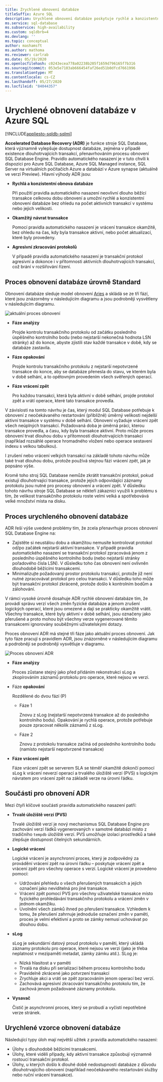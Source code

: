 ```yaml
---
title: Zrychlené obnovení databáze
titleSuffix: Azure SQL
description: Urychlené obnovení databáze poskytuje rychlé a konzistentní obnovení databáze, okamžité vrácení transakcí a agresivní zkracování protokolů pro databáze ve službě Azure SQL Service portfolio.
ms.service: sql-database
ms.subservice: high-availability
ms.custom: sqldbrb=4
ms.devlang: ''
ms.topic: conceptual
author: mashamsft
ms.author: mathoma
ms.reviewer: carlrab
ms.date: 05/19/2020
ms.openlocfilehash: c0243ecea778a02238b205f1659d796165f7b316
ms.sourcegitcommit: 053e5e7103ab666454faf26ed51b0dfcd7661996
ms.translationtype: MT
ms.contentlocale: cs-CZ
ms.lasthandoff: 05/27/2020
ms.locfileid: "84044357"
---
```

# <a name="accelerated-database-recovery-in-azure-sql"></a>Urychlené obnovení databáze v Azure SQL 
[!INCLUDE[appliesto-sqldb-sqlmi](includes/appliesto-sqldb-sqlmi.md)]

**Accelerated Database Recovery (ADR)** je funkce stroje SQL Database, která významně vylepšuje dostupnost databáze, zejména v případě existence dlouhotrvajících transakcí, přenavrhováním procesu obnovení SQL Database Engine. Pravidlo automatického nasazení je v tuto chvíli k dispozici pro Azure SQL Database, Azure SQL Managed instance, SQL Server na virtuálních počítačích Azure a databází v Azure synapse (aktuálně ve verzi Preview). Hlavní výhody ADR jsou:

- **Rychlá a konzistentní obnova databáze**

  Při použití pravidla automatického nasazení neovlivní dlouho běžící transakce celkovou dobu obnovení a umožní rychlé a konzistentní obnovení databáze bez ohledu na počet aktivních transakcí v systému nebo jejich velikosti.

- **Okamžitý návrat transakce**

  Pomocí pravidla automatického nasazení je vrácení transakce okamžitě, bez ohledu na čas, kdy byla transakce aktivní, nebo počet aktualizací, které byly provedeny.

- **Agresivní zkracování protokolů**

  V případě pravidla automatického nasazení je transakční protokol agresivní a dokonce i v přítomnosti aktivních dlouhotrvajících transakcí, což brání v rozšiřování řízení.

## <a name="standard-database-recovery-process"></a>Proces obnovení databáze úrovně Standard

Obnovení databáze sleduje model obnovení [Aries](https://people.eecs.berkeley.edu/~brewer/cs262/Aries.pdf) a skládá se ze tří fází, které jsou znázorněny v následujícím diagramu a jsou podrobněji vysvětleny v následujícím diagramu.

![aktuální proces obnovení](./media/accelerated-database-recovery/current-recovery-process.png)

- **Fáze analýzy**

  Projde kontrolu transakčního protokolu od začátku posledního úspěšného kontrolního bodu (nebo nejstarší nekonečná hodnota LSN stránky) až do konce, abyste zjistili stav každé transakce v době, kdy se databáze zastavila.

- **Fáze opakování**

  Projde kontrolu transakčního protokolu z nejstarší nepotvrzené transakce do konce, aby se databáze přenesla do stavu, ve kterém byla v době selhání, a to opětovným provedením všech svěřených operací.

- **Fáze vrácení zpět**

  Pro každou transakci, která byla aktivní v době selhání, projde protokol zpět a vrátí operace, které tato transakce provedla.

V závislosti na tomto návrhu je čas, který modul SQL Database potřebuje k obnovení z neočekávaného restartování (přibližně) úměrný velikosti nejdelší aktivní transakce v systému v době selhání. Obnovení vyžaduje vrácení zpět všech neúplných transakcí. Požadovaná doba je úměrná práci, kterou transakce provedla, a času, kdy byla transakce aktivní. Proto může proces obnovení trvat dlouhou dobu v přítomnosti dlouhotrvajících transakcí (například rozsáhlé operace hromadného vložení nebo operace sestavení indexu s velkou tabulkou).

I zrušení nebo vrácení velkých transakcí na základě tohoto návrhu může také trvat dlouhou dobu, protože používá stejnou fázi vrácení zpět, jak je popsáno výše.

Kromě toho stroj SQL Database nemůže zkrátit transakční protokol, pokud existují dlouhotrvající transakce, protože jejich odpovídající záznamy protokolu jsou nutné pro procesy obnovení a vrácení zpět. V důsledku tohoto návrhu stroje SQL Database se někteří zákazníci využili k problému s tím, že velikost transakčního protokolu roste velmi velká a spotřebovává velké množství místa na disku.

## <a name="the-accelerated-database-recovery-process"></a>Proces urychleného obnovení databáze

ADR řeší výše uvedené problémy tím, že zcela přenavrhuje proces obnovení SQL Database Engine na:

- Zajistěte si neustálou dobu a okamžitou nemusíte kontrolovat protokol od/po začátek nejstarší aktivní transakce. V případě pravidla automatického nasazení se transakční protokol zpracovává jenom z posledního úspěšného kontrolního bodu (nebo nejstarší stránky pořadového čísla LSN). V důsledku toho čas obnovení není ovlivněn dlouhodobě běžícími transakcemi.
- Minimalizujte požadovaný prostor protokolu transakcí, protože již není nutné zpracovávat protokol pro celou transakci. V důsledku toho může být transakční protokol zkráceně, protože došlo k kontrolním bodům a zálohování.

V rámci vysoké úrovně dosahuje ADR rychlé obnovení databáze tím, že provádí správu verzí všech změn fyzické databáze a jenom zrušení logických operací, které jsou omezené a dají se prakticky okamžitě vrátit. Všechny transakce, které byly aktivní v době selhání, jsou označeny jako přerušené a proto mohou být všechny verze vygenerované těmito transakcemi ignorovány souběžnými uživatelskými dotazy.

Proces obnovení ADR má stejné tři fáze jako aktuální proces obnovení. Jak tyto fáze pracují s pravidlem ADR, jsou znázorněné v následujícím diagramu a podrobněji se podrobněji vysvětluje v diagramu.

![Proces obnovení ADR](./media/accelerated-database-recovery/adr-recovery-process.png)

- **Fáze analýzy**

  Proces zůstane stejný jako před přidáním rekonstrukci sLog a zkopírováním záznamů protokolu pro operace, které nejsou ve verzi.
  
- Fáze **opakování**

  Rozdělené do dvou fází (P)
  - Fáze 1

      Znovu z sLog (nejstarší nepotvrzená transakce až do posledního kontrolního bodu). Opakování je rychlá operace, protože potřebuje pouze zpracovat několik záznamů z sLog.

  - Fáze 2

     Znovu z protokolu transakce začíná od posledního kontrolního bodu (namísto nejstarší nepotvrzené transakce)

- **Fáze vrácení zpět**

   Fáze vrácení zpět se serverem SLA se téměř okamžitě dokončí pomocí sLog k vrácení neverzí operací a trvalého úložiště verzí (PVS) s logickým návratem pro vrácení zpět na základě verze na úrovni řádku.

## <a name="adr-recovery-components"></a>Součásti pro obnovení ADR

Mezi čtyři klíčové součásti pravidla automatického nasazení patří:

- **Trvalé úložiště verzí (PVS)**

  Trvalé úložiště verzí je nový mechanismus SQL Database Engine pro zachování verzí řádků vygenerovaných v samotné databázi místo z tradičního `tempdb` úložiště verzí. PVS umožňuje izolaci prostředků a také zlepšuje dostupnost čitelných sekundárních.

- **Logické vrácení**

  Logické vrácení je asynchronní proces, který je zodpovědný za provádění vrácení zpět na úrovni řádku – poskytuje vrácení zpět a vrácení zpět pro všechny operace s verzí. Logické vrácení je provedeno pomocí:

  - Udržování přehledu o všech přerušených transakcích a jejich označení jako neviditelná pro jiné transakce. 
  - Vrácení zpět pomocí PVS pro všechny uživatelské transakce místo fyzického prohledávání transakčního protokolu a vrácení změn v jednom okamžiku.
  - Uvolnění všech zámků ihned po přerušení transakce. Vzhledem k tomu, že přerušení zahrnuje jednoduše označení změn v paměti, proces je velmi efektivní a proto se zámky nemusí uchovávat po dlouhou dobu.

- **sLog**

  sLog je sekundární datový proud protokolu v paměti, který ukládá záznamy protokolu pro operace, které nejsou ve verzi (jako je třeba neplatnost v mezipaměti metadat, zámky zámku atd.). SLog je:

  - Nízká hlasitost a v paměti
  - Trvalá na disku při serializaci během procesu kontrolního bodu
  - Pravidelně zkrácené jako potvrzení transakcí
  - Zrychluje akci a vrátí se zpět zpracováním jenom operací bez verzí.  
  - Zachovává agresivní zkracování transakčního protokolu tím, že zachová jenom požadované záznamy protokolu.

- **Vysavač**

  Čistič je asynchronní proces, který se probudí a vyčistí nepotřebné verze stránek.

## <a name="accelerated-database-recovery-patterns"></a>Urychlené vzorce obnovení databáze

Následující typy úloh mají největší užitek z pravidla automatického nasazení:

- Úlohy s dlouhodobě běžícími transakcemi.
- Úlohy, které viděli případy, kdy aktivní transakce způsobují významně rostoucí transakční protokol.  
- Úlohy, u kterých došlo k dlouhé době nedostupnosti databáze z důvodu dlouhotrvajícího obnovení (například neočekávaného restartování služby nebo ruční vrácení transakce).
